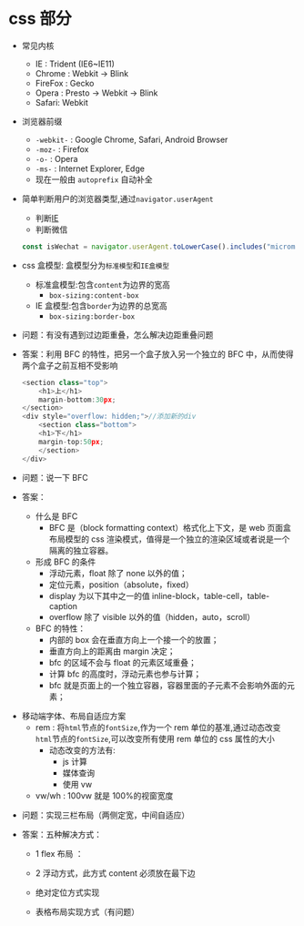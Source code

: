 # css 部分

- 常见内核

  - IE : Trident (IE6~IE11)
  - Chrome : Webkit -> Blink
  - FireFox : Gecko
  - Opera : Presto -> Webkit -> Blink
  - Safari: Webkit

- 浏览器前缀

  - `-webkit-` : Google Chrome, Safari, Android Browser
  - `-moz-` : Firefox
  - `-o-` : Opera
  - `-ms-` : Internet Explorer, Edge
  - 现在一般由 `autoprefix` 自动补全

- 简单判断用户的浏览器类型,通过`navigator.userAgent`
  - 判断[IE](https://juejin.im/post/6844903940719378446)
  - 判断微信
  ```js
  const isWechat = navigator.userAgent.toLowerCase().includes("micromessenger");
  ```

* css 盒模型: 盒模型分为`标准模型`和`IE盒模型`

  - 标准盒模型:包含`content`为边界的宽高
    - `box-sizing:content-box`
  - IE 盒模型:包含`border`为边界的总宽高
    - `box-sizing:border-box`

- 问题：有没有遇到过边距重叠，怎么解决边距重叠问题

- 答案：利用 BFC 的特性，把另一个盒子放入另一个独立的 BFC 中，从而使得两个盒子之前互相不受影响

  ```js
  <section class="top">
      <h1>上</h1>
      margin-bottom:30px;
  </section>
  <div style="overflow: hidden;">//添加新的div
      <section class="bottom">
      <h1>下</h1>
      margin-top:50px;
      </section>
  </div>
  ```

- 问题：说一下 BFC

- 答案：

  - 什么是 BFC
    - BFC 是（block formatting context）格式化上下文，是 web 页面盒布局模型的 css 渲染模式，值得是一个独立的渲染区域或者说是一个隔离的独立容器。
  - 形成 BFC 的条件
    - 浮动元素，float 除了 none 以外的值；
    - 定位元素，position（absolute，fixed）
    - display 为以下其中之一的值 inline-block，table-cell，table-caption
    - overflow 除了 visible 以外的值（hidden，auto，scroll）
  - BFC 的特性：
    - 内部的 box 会在垂直方向上一个接一个的放置；
    - 垂直方向上的距离由 margin 决定；
    - bfc 的区域不会与 float 的元素区域重叠；
    - 计算 bfc 的高度时，浮动元素也参与计算；
    - bfc 就是页面上的一个独立容器，容器里面的子元素不会影响外面的元素；

* 移动端字体、布局自适应方案
  - rem : 将`html`节点的`fontSize`,作为一个 rem 单位的基准,通过动态改变`html`节点的`fontSize`,可以改变所有使用 rem 单位的 css 属性的大小
    - 动态改变的方法有:
      - js 计算
      - 媒体查询
      - 使用 vw
  - vw/wh : 100vw 就是 100%的视窗宽度

- 问题：实现三栏布局（两侧定宽，中间自适应）

- 答案：五种解决方式：

  - 1 flex 布局 ：
    <vuep template="#example"></vuep>

    <script v-pre type="text/x-template" id="example">
      <style scoped>
        .wx-wrapper {
          width: 100%;
          display: flex;
          justify-content: space-between;
        }
        .left {
          width: 100px;
          background-color: blue;
        }
        .right {
          width: 100px;
          background-color: red;
        }
        .center {
          flex: 1 1 auto;
          background-color: pink;
        }
      </style>
      <template>
        <div class="wx-wrapper">
          <div class="left">left</div>
          <div class="center">center</div>
          <div class="right">right</div>
        </div>
      </template>

      <script>
        module.exports = {
          data () {
            return { }
          }
        }
      </script>
    </script>

  - 2 浮动方式，此方式 content 必须放在最下边
    <vuep template="#example"></vuep>

    <script v-pre type="text/x-template" id="example">
      <style scoped>
        .wx-wrapper {
          width: 100%;
          height:200px;
        }
        .left {
          width: 100px;
          background-color: blue;
        }
        .right {
          width: 100px;
          background-color: red;
        }
        .center {
          flex: 1 1 auto;
          background-color: pink;
        }
      </style>
      <template>
        <div class="wx-wrapper">
          <div class="left">left</div>
          <div class="right">right</div>
          <div class="center">center</div>
        </div>
      </template>

      <script>
        module.exports = {
          data () {
            return { }
          }
        }
      </script>
    </script>
    
  - 绝对定位方式实现
  <vuep template="#example"></vuep>

    <script v-pre type="text/x-template" id="example">
      <style scoped>
        .wx-wrapper {
          height:200px;
          position:relative;
        }
        .left {
          position:absolute;
          width: 100px;
          background-color: blue;
          left:0;
        }
        .right {
          position:absolute;
          width: 100px;
          right:0;
          background-color: red;
        }
        .center {
          position:absolute;
          left:100px;
          right:100px;
          background-color: pink;
        }
      </style>
      <template>
        <div class="wx-wrapper">
          <div class="left">left</div>
          <div class="center">center</div>
          <div class="right">right</div>
        </div>
      </template>

      <script>
        module.exports = {
          data () {
            return { }
          }
        }
      </script>
    </script>

  - 表格布局实现方式（有问题）
  <vuep template="#example"></vuep>

    <script v-pre type="text/x-template" id="example">
      <style scoped>
        .left4{
          width: 200px;
          background-color: red;
          display: table-cell;
        }
        .center4{
          background-color: yellow;
          display: table-cell;
        }
        .right4{
          width: 200px;
          background-color: green;
          display: table-cell;
        }
      </style>
      <template>
          <div class="box4">
          <div class="left4"></div>
          <div class="center4"></div>
          <div class="right4"></div>
      </div>
      </template>

      <script>
        module.exports = {
          data () {
            return { }
          }
        }
      </script>
    </script>


  
    
  
  



